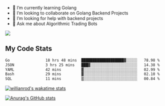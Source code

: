 
- 🌱 I’m currently learning Golang
- 👯 I’m looking to collaborate on Golang Backend Projects
- 🤔 I’m looking for help with backend projects
- 💬 Ask me about Algorithmic Trading Bots

![](https://github-profile-trophy.vercel.app/?username=kevinbarrero)

## My Code Stats

<!--START_SECTION:waka-->

```txt
Go                18 hrs 48 mins  ███████████████████▓░░░░░   78.98 %
JSON              3 hrs 25 mins   ███▓░░░░░░░░░░░░░░░░░░░░░   14.38 %
YAML              42 mins         ▓░░░░░░░░░░░░░░░░░░░░░░░░   02.99 %
Bash              29 mins         ▓░░░░░░░░░░░░░░░░░░░░░░░░   02.10 %
SQL               11 mins         ▒░░░░░░░░░░░░░░░░░░░░░░░░   00.84 %
```

<!--END_SECTION:waka-->

[![willianrod's wakatime stats](https://github-readme-stats.vercel.app/api/wakatime?username=holdandup&layout=compact&theme=react&custom_title=Wakatime%20All%20Time%20Stats&langs_count=8)](https://github.com/anuraghazra/github-readme-stats)

[![Anurag's GitHub stats](https://github-readme-stats.vercel.app/api?username=Kevinbarrero)](https://github.com/anuraghazra/github-readme-stats)




